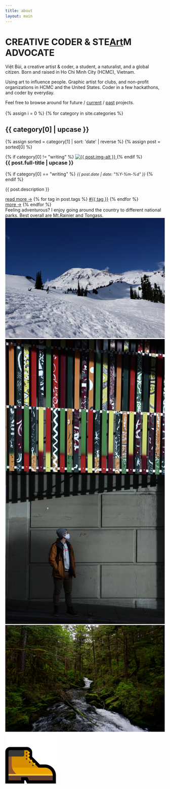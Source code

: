 ```yaml
---
title: about
layout: main
---
```


# CREATIVE CODER & STE<a style="text-transform: capitalize" class="link coloranimate hover-underline-animation" href="/art">Art</a>M ADVOCATE

Việt Bùi, a creative artist & coder, a student, a naturalist, and a global citizen. Born and raised in Ho Chi Minh City (HCMC), Vietnam.

Using art to influence people. Graphic artist for clubs, and non-profit organizations in HCMC and the United States. Coder in a few hackathons, and coder by everyday.

Feel free to browse around for future / <a class="link hover-underline-animation"
        href="https://vietbuiminh.github.io/EDGE-Coding-Intern/lulac/">current</a> / <a
        class="link hover-underline-animation" href="http://webgeeksrus.com/test/her2o/">past</a> projects.
<br>
<br>
{% assign i = 0 %}
{% for category in site.categories %}

## {{ category[0] | upcase }}
{% assign sorted = category[1] | sort: 'date' | reverse  %}
{% assign post = sorted[0] %}

<div class="gallery" style="animation-delay:calc({% increment i %} * 0.1s);" >
{% if category[0] != "writing" %}
    <a target="_blank" href="{{ post.image }}">
        <img src="{{ post.image }}" alt="{{ post.img-alt }}" />
    </a>
{% endif %}
    <div class="desc">
        <h3 style="margin-top: 0">{{ post.full-title | upcase }}</h3>
        {% if category[0] == "writing" %}
        <tag style="font-size: 0.9em"><i>{{ post.date | date: "%Y-%m-%d" }}</i></tag>
        {% endif %}
        <p>{{ post.description }}</p>
        <span class="bottomrow">
            <span class="tags">
                <a class="button link" href="{{ post.url }}">
                    read more &#x2192;</a>
            </span>
            <span class="tags">
                {% for tag in post.tags %}
                <a class="tag link" href="{{ "tags/" | append: tag | relative_url }}">#{{ tag }}</a>
                {% endfor %}
            </span>
        </span>
    </div>
</div>
<a class="link hover-underline-animation" href="{{category[0]}}">more &#x2192;</a>
{% endfor %}
<br>
Feeling adventurous? I enjoy going around the country to different national parks. Best overall are Mt.Rainier and Tongass.
<div class="imgrow">
        <a class="grayscl" target="_blank" href="./img/rainier.jpg">
                <img src="/img/rainier.jpg" alt="Mt. Rainier National Park">
        </a>
        <a class="grayscl" target="_blank" href="./img/me.jpg">
                <img src="/img/me.jpg" alt="Viet Bui in Seattle">
        </a>
        <a class="grayscl" target="_blank" href="./img/tongass.jpg">
                <img src="/img/tongass.jpg" alt="Tongass National Park">
        </a>
        <div class="sticker">
                <a>
                <img src="/img/ms-hiking-boots-emoji.png" alt="Hiking boots emoji">
                </a>
        </div>
</div>
<br>
